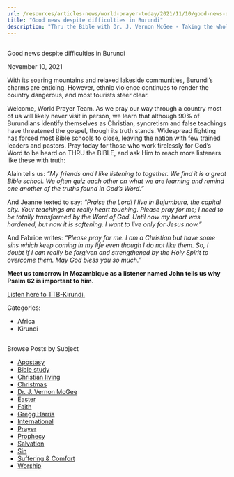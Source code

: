 ```yaml
---
url: /resources/articles-news/world-prayer-today/2021/11/10/good-news-despite-difficulties-in-burundi
title: "Good news despite difficulties in Burundi"
description: "Thru the Bible with Dr. J. Vernon McGee - Taking the whole Word to the whole world"
---
```







## 
 Good news despite difficulties in Burundi


November 10, 2021
![]()




With its soaring mountains and relaxed lakeside communities, Burundi’s charms are enticing. However, ethnic violence continues to render the country dangerous, and most tourists steer clear.

Welcome, World Prayer Team. As we pray our way through a country most of us will likely never visit in person, we learn that although 90% of Burundians identify themselves as Christian, syncretism and false teachings have threatened the gospel, though its truth stands. Widespread fighting has forced most Bible schools to close, leaving the nation with few trained leaders and pastors. Pray today for those who work tirelessly for God’s Word to be heard on THRU the BIBLE, and ask Him to reach more listeners like these with truth:

Alain tells us: *“My friends and I like listening to together. We find it is a great Bible school. We often quiz each other on what we are learning and remind one another of the truths found in God’s Word.”*

And Jeanne texted to say: *“Praise the Lord! I live in Bujumbura, the capital city. Your teachings are really heart touching. Please pray for me; I need to be totally transformed by the Word of God. Until now my heart was hardened, but now it is softening. I want to live only for Jesus now.”*

And Fabrice writes: *“Please pray for me. I am a Christian but have some sins which keep coming in my life even though I do not like them. So, I doubt if I can really be forgiven and strengthened by the Holy Spirit to overcome them. May God bless you so much.”*

**Meet us tomorrow in Mozambique as a listener named John tells us why Psalm 62 is important to him.**

[Listen here to TTB-Kirundi.](https://ttb.twr.org/home/day,0437/language,RUN)



Categories: 


* Africa
* Kirundi









## 
 Browse Posts by Subject


* [Apostasy](/resources/articles-news/-in-tags/tags/Apostasy)
* [Bible study](/resources/articles-news/-in-tags/tags/Bible-study)
* [Christian living](/resources/articles-news/-in-tags/tags/Christian-living)
* [Christmas](/resources/articles-news/-in-tags/tags/Christmas)
* [Dr. J. Vernon McGee](/resources/articles-news/-in-tags/tags/Dr-J-Vernon-McGee)
* [Easter](/resources/articles-news/-in-tags/tags/easter)
* [Faith](/resources/articles-news/-in-tags/tags/Faith)
* [Gregg Harris](/resources/articles-news/-in-tags/tags/Gregg-Harris)
* [International](/resources/articles-news/-in-tags/tags/International)
* [Prayer](/resources/articles-news/-in-tags/tags/prayer)
* [Prophecy](/resources/articles-news/-in-tags/tags/Prophecy)
* [Salvation](/resources/articles-news/-in-tags/tags/Salvation)
* [Sin](/resources/articles-news/-in-tags/tags/sin)
* [Suffering & Comfort](/resources/articles-news/-in-tags/tags/Suffering-Comfort)
* [Worship](/resources/articles-news/-in-tags/tags/worship)






